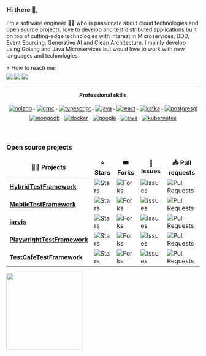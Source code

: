 ### Hi there 👋,

I'm a software engineer 👨‍💻 who is passionate about cloud technologies and open source projects, love to develop and test distributed applications built on top of cutting-edge technologies with interest in Microservices, DDD, Event Sourcing, Generative AI and Clean Architecture. I mainly develop using Golang and Java Microservices but would love to work with new languages and technologies.
  
⚡ How to reach me:    
[<img src="https://img.shields.io/badge/LinkedIn-0077B5?style=for-the-badge&logo=linkedin&logoColor=white" />](https://www.linkedin.com/in/dipjyotimetia/) [<img src="https://img.shields.io/badge/Portfolio-255E63?style=for-the-badge&logo=About.me&logoColor=white" />](https://dipjyotimetia.github.io/) [<img src="https://img.shields.io/badge/Medium-12100E?style=for-the-badge&logo=medium&logoColor=white" /> ](https://medium.com/@dipjyotimetia) 
  
---

<p align="center"> 
 <strong>
  Professional skills
  </strong>
</p>

<p align="center">
   <a href="https://go.dev/">
    <img src="https://www.vectorlogo.zone/logos/golang/golang-ar21.svg" alt="golang" style="vertical-align:top; margin:4px;">
  </a>
   <a href="https://grpc.io/">
    <img src="https://www.vectorlogo.zone/logos/grpcio/grpcio-ar21.svg" alt="grpc" style="vertical-align:top; margin:4px;">
  </a>
  <a href="https://www.typescriptlang.org/">
    <img src="https://www.vectorlogo.zone/logos/typescriptlang/typescriptlang-ar21.svg" alt="typescript" style="vertical-align:top; margin:4px;">
  </a>
  <a href="https://www.oracle.com/java/technologies/">
    <img src="https://www.vectorlogo.zone/logos/java/java-ar21.svg" alt="java" style="vertical-align:top; margin:4px;">
  </a>
  <a href="https://reactjs.org/">
    <img src="https://www.vectorlogo.zone/logos/reactjs/reactjs-ar21.svg" alt="react" style="vertical-align:top; margin:4px;">
  </a>
  <a href="https://kafka.apache.org/">
    <img src="https://www.vectorlogo.zone/logos/apache_kafka/apache_kafka-ar21.svg" alt="kafka" style="vertical-align:top; margin:4px;">
  </a>
   <a href="https://www.postgresql.org/">
    <img src="https://www.vectorlogo.zone/logos/postgresql/postgresql-ar21.svg" alt="postgresql" style="vertical-align:top; margin:4px;">
  </a>
  <a href="https://www.mongodb.com/">
    <img src="https://www.vectorlogo.zone/logos/mongodb/mongodb-ar21.svg" alt="mongodb" style="vertical-align:top; margin:4px;">
  </a>
  <a href="https://hub.docker.com/">
    <img src="https://www.vectorlogo.zone/logos/docker/docker-ar21.svg" alt="docker" style="vertical-align:top; margin:4px">
  </a>
   <a href="https://cloud.google.com/">
    <img src="https://www.vectorlogo.zone/logos/google_cloud/google_cloud-ar21.svg" alt="google" style="vertical-align:top; margin:4px">
  </a>
  </a>
   <a href="https://aws.amazon.com/">
    <img src="https://www.vectorlogo.zone/logos/amazon_aws/amazon_aws-ar21.svg" alt="aws" style="vertical-align:top; margin:4px">
  </a>
  <a href="https://kubernetes.io">
    <img src="https://www.vectorlogo.zone/logos/kubernetes/kubernetes-ar21.svg" alt="kubernetes" style="vertical-align:top; margin:4px">
  </a>
</p>
<br/>

<h3>Open source projects</h3>
<table>
  <thead align="center">
    <tr border: none;>
      <td><b>🧑‍💻 Projects</b></td>
      <td><b>⭐ Stars</b></td>
      <td><b>🎟 Forks</b></td>
      <td><b>🐛 Issues</b></td>
      <td><b>📥 Pull requests</b></td>
    </tr>
  </thead>
  <tbody>
    <tr>
      <td><a href="https://github.com/dipjyotimetia/HybridTestFramework"><b>HybridTestFramework</b></a></td>
      <td><img alt="Stars" src="https://img.shields.io/github/stars/dipjyotimetia/HybridTestFramework?style=flat-square&labelColor=343b41"/></td>
      <td><img alt="Forks" src="https://img.shields.io/github/forks/dipjyotimetia/HybridTestFramework?style=flat-square&labelColor=343b41"/></td>
      <td><img alt="Issues" src="https://img.shields.io/github/issues/dipjyotimetia/HybridTestFramework?style=flat-square&labelColor=343b41"/></td>
      <td><img alt="Pull Requests" src="https://img.shields.io/github/issues-pr/dipjyotimetia/HybridTestFramework?style=flat-square&labelColor=343b41"/></td>
    </tr>
    <tr>
      <td><a href="https://github.com/dipjyotimetia/MobileTestFramework"><b>MobileTestFramework</b></a></td>
      <td><img alt="Stars" src="https://img.shields.io/github/stars/dipjyotimetia/MobileTestFramework?style=flat-square&labelColor=343b41"/></td>
      <td><img alt="Forks" src="https://img.shields.io/github/forks/dipjyotimetia/MobileTestFramework?style=flat-square&labelColor=343b41"/></td>
      <td><img alt="Issues" src="https://img.shields.io/github/issues/dipjyotimetia/MobileTestFramework?style=flat-square&labelColor=343b41"/></td>
      <td><img alt="Pull Requests" src="https://img.shields.io/github/issues-pr/dipjyotimetia/MobileTestFramework?style=flat-square&labelColor=343b41"/></td>
    </tr>
    <tr>
      <td><a href="https://github.com/dipjyotimetia/jarvis"><b>jarvis</b></a></td>
      <td><img alt="Stars" src="https://img.shields.io/github/stars/dipjyotimetia/jarvis?style=flat-square&labelColor=343b41"/></td>
      <td><img alt="Forks" src="https://img.shields.io/github/forks/dipjyotimetia/jarvis?style=flat-square&labelColor=343b41"/></td>
      <td><img alt="Issues" src="https://img.shields.io/github/issues/dipjyotimetia/jarvis?style=flat-square&labelColor=343b41"/></td>
      <td><img alt="Pull Requests" src="https://img.shields.io/github/issues-pr/dipjyotimetia/jarvis?style=flat-square&labelColor=343b41"/></td>
    </tr>
    <tr>
      <td><a href="https://github.com/dipjyotimetia/PlaywrightTestFramework"><b>PlaywrightTestFramework</b></a></td>
      <td><img alt="Stars" src="https://img.shields.io/github/stars/dipjyotimetia/PlaywrightTestFramework?style=flat-square&labelColor=343b41"/></td>
      <td><img alt="Forks" src="https://img.shields.io/github/forks/dipjyotimetia/PlaywrightTestFramework?style=flat-square&labelColor=343b41"/></td>
      <td><img alt="Issues" src="https://img.shields.io/github/issues/dipjyotimetia/PlaywrightTestFramework?style=flat-square&labelColor=343b41"/></td>
      <td><img alt="Pull Requests" src="https://img.shields.io/github/issues-pr/dipjyotimetia/PlaywrightTestFramework?style=flat-square&labelColor=343b41"/></td>
    </tr>
    <tr>
      <td><a href="https://github.com/dipjyotimetia/TestCafeTestFramework"><b>TestCafeTestFramework</b></a></td>
      <td><img alt="Stars" src="https://img.shields.io/github/stars/dipjyotimetia/TestCafeTestFramework?style=flat-square&labelColor=343b41"/></td>
      <td><img alt="Forks" src="https://img.shields.io/github/forks/dipjyotimetia/TestCafeTestFramework?style=flat-square&labelColor=343b41"/></td>
      <td><img alt="Issues" src="https://img.shields.io/github/issues/dipjyotimetia/TestCafeTestFramework?style=flat-square&labelColor=343b41"/></td>
      <td><img alt="Pull Requests" src="https://img.shields.io/github/issues-pr/dipjyotimetia/TestCafeTestFramework?style=flat-square&labelColor=343b41"/></td>
    </tr>
    
  </tbody>
</table>

<a href="https://github.com/dipjyotimetia/HybridTestFramework">
  <img height=200 align="center" src="https://github-readme-stats.vercel.app/api?username=dipjyotimetia" />
</a>

